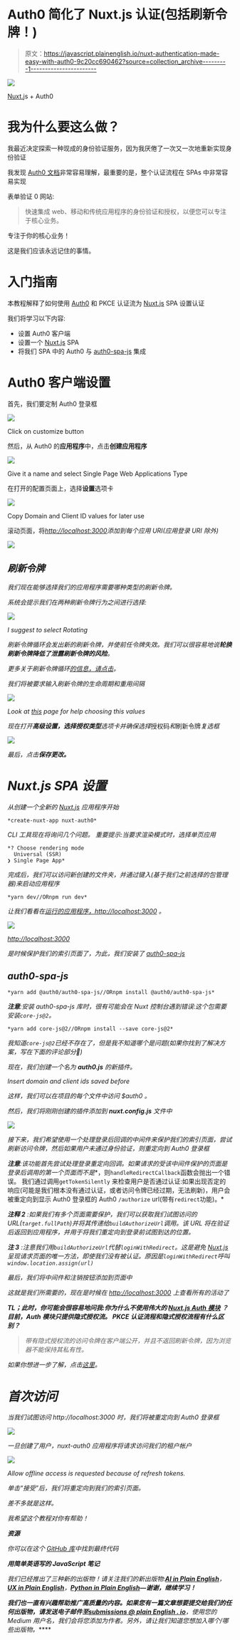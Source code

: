 # Auth0 简化了 Nuxt.js 认证(包括刷新令牌！)

> 原文：<https://javascript.plainenglish.io/nuxt-authentication-made-easy-with-auth0-9c20cc690462?source=collection_archive---------1----------------------->

![](img/db5e0a9adb0e79390cd4fb4db2a9ccb0.png)

[Nuxt.](https://vivicrema.cremaonline.it/Domicilio/)js + Auth0

# 我为什么要这么做？

我最近决定探索一种现成的身份验证服务，因为我厌倦了一次又一次地重新实现身份验证

我发现 [Auth0 文档](https://auth0.com/docs/getting-started)非常容易理解，最重要的是，整个认证流程在 SPAs 中非常容易实现

表单验证 0 网站:

> 快速集成 web、移动和传统应用程序的身份验证和授权，以便您可以专注于核心业务。

专注于你的核心业务！

这是我们应该永远记住的事情。

# 入门指南

本教程解释了如何使用 [Auth0](https://auth0.com/) 和 PKCE 认证流为 [Nuxt.js](https://nuxtjs.org/) SPA 设置认证

我们将学习以下内容:

*   设置 Auth0 客户端
*   设置一个 [Nuxt.js](https://nuxtjs.org/) SPA
*   将我们 SPA 中的 Auth0 与 [auth0-spa-js](https://github.com/auth0/auth0-spa-js) 集成

# Auth0 客户端设置

首先，我们要定制 Auth0 登录框

![](img/ac76398503df919335614e5c4f629f73.png)

Click on customize button

然后，从 Auth0 的**应用程序**中，点击**创建应用程序**

![](img/9fdf55e741e7ea9975b014c1a5eda07c.png)

Give it a name and select Single Page Web Applications Type

在打开的配置页面上，选择**设置**选项卡

![](img/012634795f122528690a5ad61dfbdce5.png)

Copy Domain and Client ID values for later use

滚动页面，将[*http://localhost:3000*](http://localhost:3000)*添加到每个应用 URI(应用登录 URI 除外)*

*![](img/e49a85187c68b6a8777e7632089093d3.png)*

## *刷新令牌*

*我们现在能够选择我们的应用程序需要哪种类型的刷新令牌。*

*系统会提示我们在两种刷新令牌行为之间进行选择:*

*![](img/23ecd8558b76f05ddf169bb6b3efc0c2.png)*

*I suggest to select Rotating*

*刷新令牌循环会发出新的刷新令牌，并使前任令牌失效。我们可以很容易地说**轮换刷新令牌降低了泄露刷新令牌的风险**。*

*更多关于刷新令牌循环[的信息，请点击](https://auth0.com/docs/tokens/concepts/refresh-token-rotation)。*

*我们将被要求输入刷新令牌的生命周期和重用间隔*

*![](img/8f72dfc259a7af9fed8170bbbcceef81.png)*

*Look at [this](https://auth0.com/docs/tokens/guides/configure-refresh-token-rotation) page for help choosing this values*

*现在打开**高级设置，**选择**授权类型**选项卡并确保选择*授权码*和*刷新令牌*复选框*

*![](img/3c2d99ae9ac2d4e733922adc01bccb24.png)*

*最后，点击**保存更改。***

# *Nuxt.js SPA 设置*

*从创建一个全新的 [Nuxt.js](https://nuxtjs.org/) 应用程序开始*

```
*create-nuxt-app nuxt-auth0*
```

*CLI 工具现在将询问几个问题。
重要提示:当要求渲染模式时，选择单页应用*

```
*? Choose rendering mode
  Universal (SSR)
❯ Single Page App*
```

*完成后，我们可以访问新创建的文件夹，并通过键入(基于我们之前选择的包管理器)来启动应用程序*

```
*yarn dev//ORnpm run dev*
```

*让我们看看在[运行的应用程序，http://localhost:3000](http://localhost:3000) 。*

*![](img/491aa49cd259ec64146704d09efdbc16.png)*

*[http://localhost:3000](http://localhost:3000)*

*是时候保护我们的索引页面了，为此，我们安装了 [auth0-spa-js](https://github.com/auth0/auth0-spa-js)*

## *auth0-spa-js*

```
*yarn add @auth0/auth0-spa-js//ORnpm install @auth0/auth0-spa-js*
```

***注意**:安装 auth0-spa-js 库时，很有可能会在 Nuxt 控制台遇到错误:这个包需要安装`core-js@2`。*

```
*yarn add core-js@2//ORnpm install --save core-js@2*
```

*我知道`core-js@2`已经不存在了，但是我不知道哪个是问题(如果你找到了解决方案，写在下面的评论部分🙏)*

*现在，我们创建一个名为 **auth0.js** 的新插件。*

*Insert domain and client ids saved before*

*这样，我们可以在项目的每个文件中访问 *$auth0* 。*

*然后，我们将刚刚创建的插件添加到 **nuxt.config.js** 文件中*

*![](img/2e82dd0e2888e683f68d8d3c1b2d2c3a.png)*

*接下来，我们希望使用一个处理登录后回调的中间件来保护我们的索引页面，尝试刷新访问令牌，然后如果用户未通过身份验证，则重定向到 Auth0 登录框*

***注意**:该功能首先尝试处理登录重定向回调。如果请求的受该中间件保护的页面是登录后调用的第一个页面**而不是**，则`handleRedirectCallback`函数会抛出一个错误。
我们通过调用`getTokenSilently` 来检查用户是否通过认证:如果出现否定的响应(可能是我们根本没有通过认证，或者访问令牌已经过期，无法刷新)，用户会被重定向到显示 Auth0 登录框的 Auth0 `/authorize` url(带有`redirect`功能)。*

***注释 2** :如果我们有多个页面需要保护，我们可以获取我们试图访问的 URL(`target.fullPath`)并将其传递给`buildAuthorizeUrl`调用。该 URL 将在验证后返回到应用程序，并用于将我们重定向到登录前试图到达的位置。*

***注 3** :注意我们用`buildAuthorizeUrl`代替`loginWithRedirect`。这是避免 [Nuxt.js](https://nuxtjs.org/) 呈现请求页面的唯一方法，即使我们没有被认证。原因是`loginWithRedirect`呼叫`window.location.assign(url)`*

*最后，我们将中间件和注销按钮添加到页面中*

*这就是我们所需要的，现在是时候在 [http://localhost:3000](http://localhost:3000) 上查看所有的活动了*

***TL；此时，你可能会很容易地问我:*你为什么不使用伟大的* [*Nuxt.js Auth 模块*](https://auth.nuxtjs.org/) *？*
目前，Auth 模块只提供隐式授权流。
**PKCE 认证流程和隐式授权流程有什么区别？*****

> *带有隐式授权流的访问令牌在客户端公开，并且不返回刷新令牌，因为浏览器不能保持其私有性。*

*如果你想进一步了解，点击[这里](https://tools.ietf.org/id/draft-ietf-oauth-security-topics-12.html)。*

# *首次访问*

*当我们试图访问 http://localhost:3000 时，我们将被重定向到 Auth0 登录框*

*![](img/2ccf9011422bc7b1400e205fc48bff5e.png)*

*一旦创建了用户，nuxt-auth0 应用程序将请求访问我们的租户帐户*

*![](img/ebbc66f6ad6cffd4f745ddb0448297c4.png)*

*Allow offline access is requested because of refresh tokens.*

*单击“接受”后，我们将重定向到我们的索引页面。*

*差不多就是这样。*

*我希望这个教程对你有帮助！*

***资源***

*你可以在这个 [GitHub 库](https://github.com/abelland/nuxt-auth0)中找到最终代码*

***用简单英语写的 JavaScript 笔记***

*我们已经推出了三种新的出版物！请关注我们的新出版物:[**AI in Plain English**](https://medium.com/ai-in-plain-english)，[**UX in Plain English**](https://medium.com/ux-in-plain-english)，[**Python in Plain English**](https://medium.com/python-in-plain-english)**—谢谢，继续学习！***

***我们也一直有兴趣帮助推广高质量的内容。如果您有一篇文章想要提交给我们的任何出版物，请发送电子邮件至[**submissions @ plain English . io**](mailto:submissions@plainenglish.io)**，使用您的 Medium 用户名，我们会将您添加为作者。另外，请让我们知道您想加入哪个/哪些出版物。*****